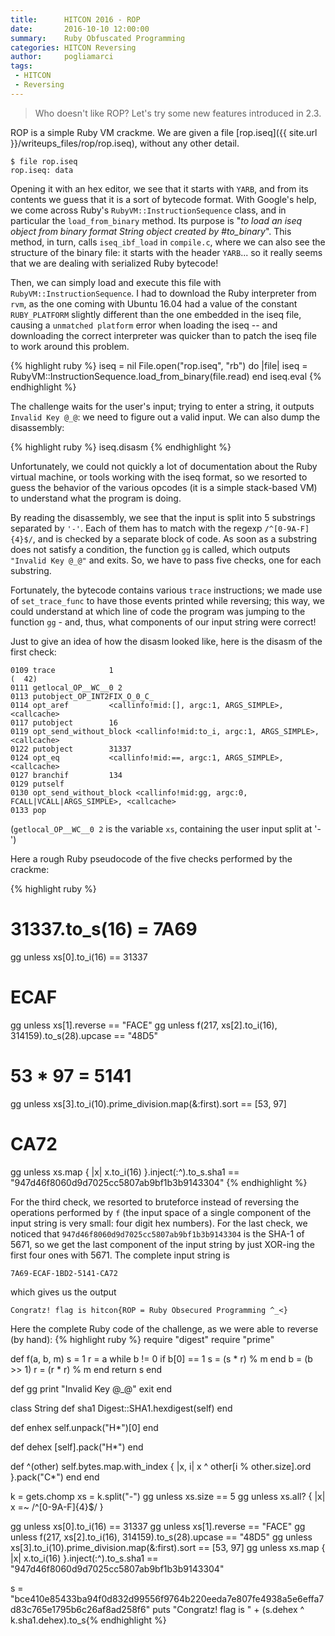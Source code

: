 ```yaml
---
title:      HITCON 2016 - ROP
date:       2016-10-10 12:00:00
summary:    Ruby Obfuscated Programming
categories: HITCON Reversing
author:     pogliamarci
tags:
 - HITCON
 - Reversing
---
```


> Who doesn't like ROP? Let's try some new features introduced in 2.3.



ROP is a simple Ruby VM crackme.
We are given a file [rop.iseq]({{ site.url }}/writeups_files/rop/rop.iseq), without any other detail.

    $ file rop.iseq
    rop.iseq: data

Opening it with an hex editor, we see that it starts with `YARB`, and from its contents we guess that it is a sort of bytecode format. With Google's help, we come across Ruby's `RubyVM::InstructionSequence` class, and in particular the `load_from_binary` method. Its purpose is "*to load an iseq object from binary format String object created by #to_binary*". This method, in turn, calls `iseq_ibf_load` in `compile.c`, where we can also see the structure of the binary file: it starts with the header `YARB`... so it really seems that we are dealing with serialized Ruby bytecode!

Then, we can simply load and execute this file with `RubyVM::InstructionSequence`. I had to download the Ruby interpreter from `rvm`, as the one coming with Ubuntu 16.04 had a value of the constant `RUBY_PLATFORM` slightly different than the one embedded in the iseq file, causing a `unmatched platform` error when loading the iseq -- and downloading the correct interpreter was quicker than to patch the iseq file to work around this problem.

{% highlight ruby %}
iseq = nil
File.open("rop.iseq", "rb") do |file|
  iseq = RubyVM::InstructionSequence.load_from_binary(file.read)
end
iseq.eval
{% endhighlight %}

The challenge waits for the user's input; trying to enter a string, it outputs `Invalid Key @_@`: we need to figure out a valid input. We can also dump the disassembly:

{% highlight ruby %}
iseq.disasm
{% endhighlight %}

Unfortunately, we could not quickly a lot of documentation about the Ruby virtual machine, or tools working with the iseq format, so we resorted to guess the behavior of the various opcodes (it is a simple stack-based VM) to understand what the program is doing.

By reading the disassembly, we see that the input is split into 5 substrings separated by `'-'`. Each of them has to match with the regexp `/^[0-9A-F]{4}$/`, and is checked by a separate block of code. As soon as a substring does not satisfy a condition, the function `gg` is called, which outputs `"Invalid Key @_@"` and exits. So, we have to pass five checks, one for each substring.

Fortunately, the bytecode contains various `trace` instructions; we made use of `set_trace_func` to have those events printed while reversing; this way, we could understand at which line of code the program was jumping to the function `gg` - and, thus, what components of our input string were correct!

Just to give an idea of how the disasm looked like, here is the disasm of the first check:

    0109 trace            1                                               (  42)
    0111 getlocal_OP__WC__0 2
    0113 putobject_OP_INT2FIX_O_0_C_
    0114 opt_aref         <callinfo!mid:[], argc:1, ARGS_SIMPLE>, <callcache>
    0117 putobject        16
    0119 opt_send_without_block <callinfo!mid:to_i, argc:1, ARGS_SIMPLE>, <callcache>
    0122 putobject        31337
    0124 opt_eq           <callinfo!mid:==, argc:1, ARGS_SIMPLE>, <callcache>
    0127 branchif         134
    0129 putself
    0130 opt_send_without_block <callinfo!mid:gg, argc:0, FCALL|VCALL|ARGS_SIMPLE>, <callcache>
    0133 pop

(`getlocal_OP__WC__0 2` is the variable `xs`, containing the user input split at '-')

Here a rough Ruby pseudocode of the five checks performed by the crackme:

{% highlight ruby %}
# 31337.to_s(16) = 7A69
gg unless xs[0].to_i(16) == 31337
# ECAF
gg unless xs[1].reverse == "FACE"
gg unless f(217, xs[2].to_i(16), 314159).to_s(28).upcase == "48D5"
# 53 * 97 = 5141
gg unless xs[3].to_i(10).prime_division.map(&:first).sort == [53, 97]
# CA72
gg unless xs.map { |x|
  x.to_i(16)
}.inject(:^).to_s.sha1 == "947d46f8060d9d7025cc5807ab9bf1b3b9143304"
{% endhighlight %}

For the third check, we resorted to bruteforce instead of reversing the operations performed by `f` (the input space of a single component of the input string is very small: four digit hex numbers).
For the last check, we noticed that `947d46f8060d9d7025cc5807ab9bf1b3b9143304` is the SHA-1 of 5671, so we get the last component of the input string by just XOR-ing the first four ones with 5671. The complete input string is

    7A69-ECAF-1BD2-5141-CA72

which gives us the output

    Congratz! flag is hitcon{ROP = Ruby Obsecured Programming ^_<}

Here the complete Ruby code of the challenge, as we were able to reverse (by hand):
{% highlight ruby %}
require "digest"
require "prime"

def f(a, b, m)
   s = 1
   r = a
   while b != 0
      if b[0] == 1
         s = (s * r) % m
      end
      b = (b >> 1)
      r = (r * r) % m
   end
   return s
end

def gg
  print "Invalid Key @_@"
  exit
end

class String
  def sha1
    Digest::SHA1.hexdigest(self)
  end

  def enhex
    self.unpack("H*")[0]
  end

  def dehex
    [self].pack("H*")
  end

  def ^(other)
    self.bytes.map.with_index { |x, i|
        x ^ other[i % other.size].ord
    }.pack("C*")
  end
end

k = gets.chomp
xs = k.split("-")
gg unless xs.size == 5
gg unless xs.all? { |x|
  x =~ /^[0-9A-F]{4}$/
}

gg unless xs[0].to_i(16) == 31337
gg unless xs[1].reverse == "FACE"
gg unless f(217, xs[2].to_i(16), 314159).to_s(28).upcase == "48D5"
gg unless xs[3].to_i(10).prime_division.map(&:first).sort == [53, 97]
gg unless xs.map { |x|
  x.to_i(16)
}.inject(:^).to_s.sha1 == "947d46f8060d9d7025cc5807ab9bf1b3b9143304"

s = "bce410e85433ba94f0d832d99556f9764b220eeda7e807fe4938a5e6effa7d83c765e1795b6c26af8ad258f6"
puts "Congratz! flag is " + (s.dehex ^ k.sha1.dehex).to_s{% endhighlight %}
